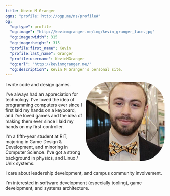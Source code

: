 ```yaml
---
title: Kevin M Granger
ogns: "profile: http://ogp.me/ns/profile#"
og:
  "og:type": profile
  "og:image": "http://kevinmgranger.me/img/kevin_granger_face.jpg"
  "og:image:width": 315
  "og:image:height": 315
  "profile:first_name": Kevin
  "profile:last_name": Granger
  "profile:username": KevinMGranger
  "og:url": "http://kevinmgranger.me/"
  "og:description": Kevin M Granger's personal site.
---
```


<img class="face" alt="A picture of Kevin Granger" src="/img/kevin_granger_face.jpg">

I write code and design games.

I've always had an appreciation for technology. I've loved the idea of programming computers ever since I first laid my hands on a keyboard, and I've loved games and the idea of making them ever since I laid my hands on my first controller.

I'm a fifth-year student at RIT, majoring in Game Design &amp; Development, and minoring in Computer Science. I've got a strong background in physics, and Linux / Unix systems.

I care about leadership development, and campus community involvement.

I'm interested in software development (especially tooling), game development, and systems architecture.

<style>
.face {
    width: 250px;
    border-radius: 30%;
    margin-left: 2%;
    margin-bottom: 4%;
    margin-bottom: 2%;
}

@media print, screen and (min-width: 560px) {
    .face {
        float: right;
    }
}

@media print, screen and (max-width: 560px) {
    .face {
        float: none;
        margin-left: auto;
        margin-right: auto;
    }
}
</style>
